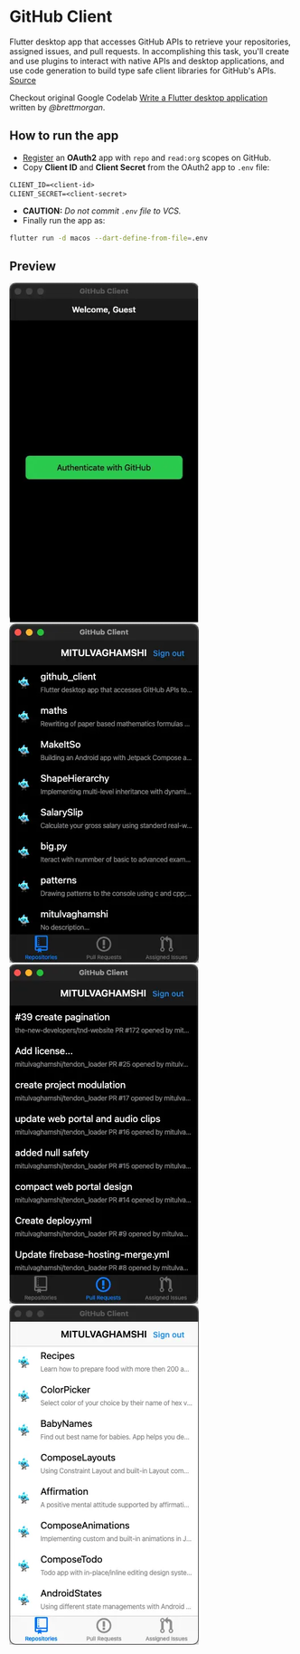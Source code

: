 # GitHub Client

Flutter desktop app that accesses GitHub APIs to retrieve your repositories,
assigned issues, and pull requests. In accomplishing this task, you'll create
and use plugins to interact with native APIs and desktop applications, and use
code generation to build type safe client libraries for GitHub's APIs.
[Source][source]

Checkout original Google Codelab [Write a Flutter desktop application][codelab]
written by _@brettmorgan_.

## How to run the app

- [Register][register] an **OAuth2** app with `repo` and `read:org` scopes on GitHub.
- Copy **Client ID** and **Client Secret** from the OAuth2 app to `.env` file:

```env
CLIENT_ID=<client-id>
CLIENT_SECRET=<client-secret>
```

- **CAUTION:** _Do not commit `.env` file to VCS._
- Finally run the app as:

```sh
flutter run -d macos --dart-define-from-file=.env
```

## Preview

![](previews/preview_login.webp)
![](previews/preview_repos.webp)
![](previews/preview_pull_req.webp)
![](previews/preview_repos_light.webp)

[source]: https://codelabs.developers.google.com/codelabs/flutter-github-client#0:~:text=Flutter%20desktop%20app,for%20GitHub%27s%20APIs.
[codelab]: https://codelabs.developers.google.com/codelabs/flutter-github-client
[register]: https://codelabs.developers.google.com/codelabs/flutter-github-client#3
